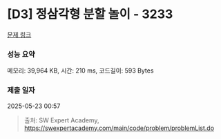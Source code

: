# [D3] 정삼각형 분할 놀이 - 3233 

[문제 링크](https://swexpertacademy.com/main/code/problem/problemDetail.do?contestProbId=AWAe5G8afT0DFAUw) 

### 성능 요약

메모리: 39,964 KB, 시간: 210 ms, 코드길이: 593 Bytes

### 제출 일자

2025-05-23 00:57



> 출처: SW Expert Academy, https://swexpertacademy.com/main/code/problem/problemList.do